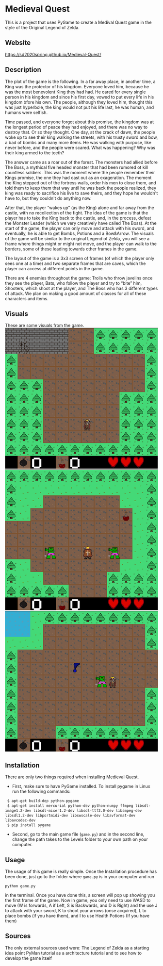 # Medieval Quest

This is a project that uses PyGame to create a Medival Quest game in the style of the Original Legend of Zelda.

## Website

https://sd2020spring.github.io/Medieval-Quest/

## Description

The plot of the game is the following. 
In a far away place, in another time, a King was the protector of his kingdom. Everyone loved him, because he was the most benevolent King they had had. He cared for every single person in his kingdom and since his first day, vowed to put every life in his kingdom bfore his own. The people, although they loved him, thought this was just hyperbole, the king would not put his life last, he was human, and humans were selfish. 

Time passed, and everyone forgot about this promise, the kingdom was at the longest period of peace they had enjoyed, and there was no way to destroy that. Or so they thought. One day, at the crack of dawn, the people woke up to see their king walking the streets, with his trusty sword and bow, a bad of bombs and many more items. He was walking with purpose, like never before, and the people were scared. What was happening? Why was their king armed to the teeth?

The answer came as a roar out of the forest. The monsters had allied before The Boss, a mythical five headed monster that had been rumored ot kill countless soldiers. This was the moment where the people remember their Kings promise, the one they had cast out as an exageration. The moment the King stepped out of the fortress walls, order his men to close them, and told them to keep them that way until he was back the people realized, they king was ready to sacrifice his live to save theirs, and they hope he wouldn't have to, but they couldn't do anything now.
 
After that, the player “wakes up” (as the King) alone and far away from the castle, with no recollection of the fight. 
The idea of the game is that the player has to take the King back to the castle, and, in the process, defeat the Monster Leader (which we very creatively have called The Boss). At the start of the game, the player can only move and attack with his sword, and eventually, he is able to get Bombs, Potions and a Bow&Arrow. The visuals of the game will be similar to the original Legend of Zelda, you will see a frame where things might or might not move, and the player can walk to the borders, some of these leading towards other frames in the game. 

The layout of the game is a 3x3 screen of frames (of which the player only sees one at a time) and two separate frames that are caves, which the player can access at different points in the game. 

There are 4 enemies throughout the game: Trolls who throw javelins once they see the player, Bats, who follow the player and try to “bite” him, Shooters, which shoot at the player, and The Boss who has 3 different types of attack. We plan on making a good amount of classes for all of these characters and items. 

## Visuals

These are some visuals from the game.
![Alt](/MQ1.png "Medieval Quest 1")
![Alt](/MQ2.png "Medieval Quest 2")
![Alt](/MQ3.png "Medieval Quest 3")

## Installation

There are only two things required when installing Medieval Quest. 
* First, make sure to have PyGame installed.
  To install pygame in Linux run the following commands:
 ```
  $ apt-get build-dep python-pygame
  $ apt-get install mercurial python-dev python-numpy ffmpeg libsdl-image1.2-dev libsdl-mixer1.2-dev libsdl-ttf2.0-dev libsmpeg-dev libsdl1.2-dev libportmidi-dev libswscale-dev libavformat-dev libavcodec-dev
  $ pip install pygame
 ```
* Second, go to the main game file (`game.py`) and in the second line, change the path takes to the Levels folder to your own path on your computer.

 
## Usage

The usage of this game is really simple. Once the Installation procedure has been done, just go to the folder where `game.py` is in your computer and run
```
python game.py
```
in the terminal. Once you have done this, a screen will pop up showing you the first frame of the game. Now in game, you only need to use WASD to move (W is forwards, A if Left, S is Backwards, and D is Right) and the use J to attack with your sword, K to shoot your arrows (onse acquired), L to place bombs (if you have them), and I to use Health Potions (If you have them)

## Sources
The only external sources used were:
The Legend of Zelda as a starting idea point
PyMan tutorial as a architecture tutorial and to see how to develop the game itself
